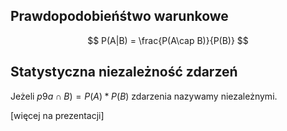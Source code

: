 ## Prawdopodobieńśtwo warunkowe

$$
P(A|B) = \frac{P(A\cap B)}{P(B)}
$$

## Statystyczna niezależność zdarzeń

Jeżeli $p9a\cap B) = P(A) * P(B)$ zdarzenia nazywamy niezależnymi.

[więcej na prezentacji]
